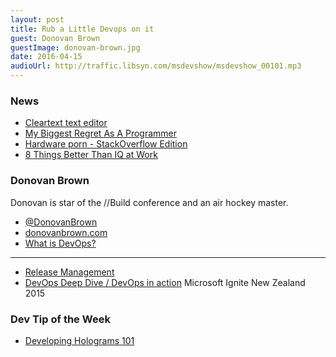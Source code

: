 ```yaml
---
layout: post
title: Rub a Little Devops on it
guest: Donovan Brown
guestImage: donovan-brown.jpg
date: 2016-04-15
audioUrl: http://traffic.libsyn.com/msdevshow/msdevshow_00101.mp3
---
```

### News

 - [Cleartext text editor](https://github.com/mortenjust/cleartext-mac/blob/master/README.md)
 - [My Biggest Regret As A Programmer](http://thecodist.com/article/my-biggest-regret-as-a-programmer)
 - [Hardware porn - StackOverflow Edition](https://nickcraver.com/blog/2016/03/29/stack-overflow-the-hardware-2016-edition/)
 - [8 Things Better Than IQ at Work](http://www.inc.com/geoffrey-james/8-things-better-than-iq-at-work-infographic_1.html?sp=635949256743906250193883)

### Donovan Brown

Donovan is star of the //Build conference and an air hockey master.

 - [@DonovanBrown](https://twitter.com/DonovanBrown)
 - [donovanbrown.com](http://donovanbrown.com/)
  - [What is DevOps?](http://donovanbrown.com/post/2015/09/01/what-is-devops)

-----------------------------------------------------------------------------------------

 - [Release Management](https://msdn.microsoft.com/library/vs/alm/release/overview)
 - [DevOps Deep Dive / DevOps in action](https://channel9.msdn.com/Events/Ignite/Microsoft-Ignite-New-Zealand-2015/M348) Microsoft Ignite New Zealand 2015

### Dev Tip of the Week

 - [Developing Holograms 101](https://developer.microsoft.com/en-us/windows/holographic/holograms_101e)
